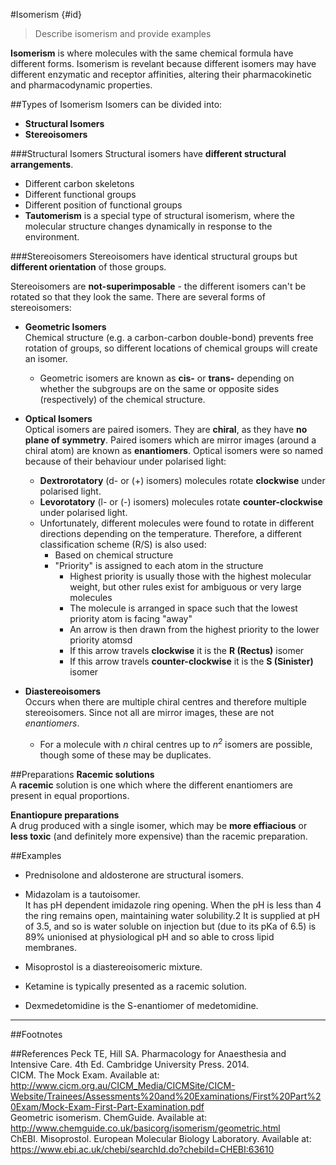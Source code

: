 #Isomerism {#id}
>Describe isomerism and provide examples

**Isomerism** is where molecules with the same chemical formula have different forms. Isomerism is revelant because different isomers may have different enzymatic and receptor affinities, altering their pharmacokinetic and pharmacodynamic properties.

##Types of Isomerism
Isomers can be divided into:
* **Structural Isomers**
* **Stereoisomers**

###Structural Isomers
Structural isomers have **different structural arrangements**.
* Different carbon skeletons
* Different functional groups
* Different position of functional groups
* **Tautomerism** is a special type of structural isomerism, where the molecular structure changes dynamically in response to the environment.


###Stereoisomers
Stereoisomers have identical structural groups but **different orientation** of those groups.

Stereoisomers are **not-superimposable** - the different isomers can't be rotated so that they look the same. There are several forms of stereoisomers:
* **Geometric Isomers**  
Chemical structure (e.g. a carbon-carbon double-bond) prevents free rotation of groups, so different locations of chemical groups will create an isomer.
    * Geometric isomers are known as **cis-** or **trans-** depending on whether the subgroups are on the same or opposite sides (respectively) of the chemical structure.


* **Optical Isomers**  
Optical isomers are paired isomers. They are **chiral**, as they have **no plane of symmetry**. Paired isomers which are mirror images (around a chiral atom) are known as **enantiomers**. Optical isomers were so named because of their behaviour under polarised light:
    * **Dextrorotatory** (d- or (+) isomers) molecules rotate **clockwise** under polarised light.
    * **Levorotatory** (l- or (-) isomers) molecules rotate **counter-clockwise** under polarised light.
    * Unfortunately, different molecules were found to rotate in different directions depending on the temperature. Therefore, a different classification scheme (R/S) is also used:
        * Based on chemical structure
        * "Priority" is assigned to each atom in the structure
            * Highest priority is usually those with the highest molecular weight, but other rules exist for ambiguous or very large molecules
            * The molecule is arranged in space such that the lowest priority atom is facing "away"
            * An arrow is then drawn from the highest priority to the lower priority atomsd
            * If this arrow travels **clockwise** it is the **R (Rectus)** isomer
            * If this arrow travels **counter-clockwise** it is the **S (Sinister)** isomer


* **Diastereoisomers**  
Occurs when there are multiple chiral centres and therefore multiple stereoisomers. Since not all are mirror images, these are not *enantiomers*.
    * For a molecule with *n* chiral centres up to *n<sup>2</sup>* isomers are possible, though some of these may be duplicates.


##Preparations
**Racemic solutions**  
A **racemic** solution is one which where the different enantiomers are present in equal proportions.

**Enantiopure preparations**  
A drug produced with a single isomer, which may be **more effiacious** or **less toxic** (and definitely more expensive) than the racemic preparation.

##Examples
* Prednisolone and aldosterone are structural isomers.

* Midazolam is a tautoisomer.  
It has pH dependent imidazole ring opening. When the pH is less than 4 the ring remains open, maintaining water solubility.2 It is supplied at pH of 3.5, and so is water soluble on injection but (due to its pKa of 6.5) is 89% unionised at physiological pH and so able to cross lipid membranes.

* Misoprostol is a diastereoisomeric mixture.

* Ketamine is typically presented as a racemic solution.

* Dexmedetomidine is the S-enantiomer of medetomidine.
---

##Footnotes
[^1]: Note this is *different* from D- and L- molecules, where the D-isomer refers to the molecule synthesised from (+)glyceraldehyde.


##References
Peck TE, Hill SA. Pharmacology for Anaesthesia and Intensive Care. 4th Ed. Cambridge University Press. 2014.  
CICM. The Mock Exam. Available at: http://www.cicm.org.au/CICM_Media/CICMSite/CICM-Website/Trainees/Assessments%20and%20Examinations/First%20Part%20Exam/Mock-Exam-First-Part-Examination.pdf  
Geometric isomerism. ChemGuide. Available at: http://www.chemguide.co.uk/basicorg/isomerism/geometric.html  
ChEBI. Misoprostol. European Molecular Biology Laboratory. Available at: https://www.ebi.ac.uk/chebi/searchId.do?chebiId=CHEBI:63610